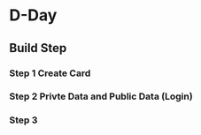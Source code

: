 # D-Day
## Build Step
### Step 1 Create Card
### Step 2 Privte Data and Public Data (Login)
### Step 3 